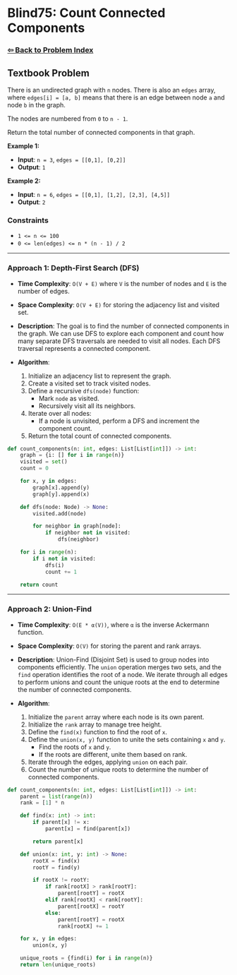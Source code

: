 # Blind75: Count Connected Components

### [⇦ Back to Problem Index](../../index.md)

## Textbook Problem

There is an undirected graph with `n` nodes. There is also an `edges` array, where `edges[i] = [a, b]` means that there is an edge between node `a` and node `b` in the graph.

The nodes are numbered from `0` to `n - 1`.

Return the total number of connected components in that graph.

**Example 1:**

-   **Input**: `n = 3`, `edges = [[0,1], [0,2]]`
-   **Output**: `1`

**Example 2:**

-   **Input**: `n = 6`, `edges = [[0,1], [1,2], [2,3], [4,5]]`
-   **Output**: `2`

### Constraints

-   `1 <= n <= 100`
-   `0 <= len(edges) <= n * (n - 1) / 2`

---

### Approach 1: Depth-First Search (DFS)

-   **Time Complexity**: `O(V + E)` where `V` is the number of nodes and `E` is the number of edges.
-   **Space Complexity**: `O(V + E)` for storing the adjacency list and visited set.
-   **Description**: The goal is to find the number of connected components in the graph. We can use DFS to explore each component and count how many separate DFS traversals are needed to visit all nodes. Each DFS traversal represents a connected component.
-   **Algorithm**:

    1.  Initialize an adjacency list to represent the graph.
    2.  Create a visited set to track visited nodes.
    3.  Define a recursive `dfs(node)` function:
        -   Mark `node` as visited.
        -   Recursively visit all its neighbors.
    4.  Iterate over all nodes:
        -   If a node is unvisited, perform a DFS and increment the component count.
    5.  Return the total count of connected components.

```python
def count_components(n: int, edges: List[List[int]]) -> int:
	graph = {i: [] for i in range(n)}
	visited = set()
	count = 0

	for x, y in edges:
		graph[x].append(y)
		graph[y].append(x)

	def dfs(node: Node) -> None:
		visited.add(node)

		for neighbor in graph[node]:
			if neighbor not in visited:
				dfs(neighbor)

	for i in range(n):
		if i not in visited:
			dfs(i)
			count += 1

	return count
```

---

### Approach 2: Union-Find

-   **Time Complexity**: `O(E * α(V))`, where `α` is the inverse Ackermann function.
-   **Space Complexity**: `O(V)` for storing the parent and rank arrays.
-   **Description**: Union-Find (Disjoint Set) is used to group nodes into components efficiently. The `union` operation merges two sets, and the `find` operation identifies the root of a node. We iterate through all edges to perform unions and count the unique roots at the end to determine the number of connected components.
-   **Algorithm**:

    1.  Initialize the `parent` array where each node is its own parent.
    2.  Initialize the `rank` array to manage tree height.
    3.  Define the `find(x)` function to find the root of `x`.
    4.  Define the `union(x, y)` function to unite the sets containing `x` and `y`.
        -   Find the roots of `x` and `y`.
        -   If the roots are different, unite them based on rank.
    5.  Iterate through the edges, applying `union` on each pair.
    6.  Count the number of unique roots to determine the number of connected components.

```python
def count_components(n: int, edges: List[List[int]]) -> int:
	parent = list(range(n))
	rank = [1] * n

	def find(x: int) -> int:
		if parent[x] != x:
			parent[x] = find(parent[x])

		return parent[x]

	def union(x: int, y: int) -> None:
		rootX = find(x)
		rootY = find(y)

		if rootX != rootY:
			if rank[rootX] > rank[rootY]:
				parent[rootY] = rootX
			elif rank[rootX] < rank[rootY]:
				parent[rootX] = rootY
			else:
				parent[rootY] = rootX
				rank[rootX] += 1

	for x, y in edges:
		union(x, y)

	unique_roots = {find(i) for i in range(n)}
	return len(unique_roots)
```
